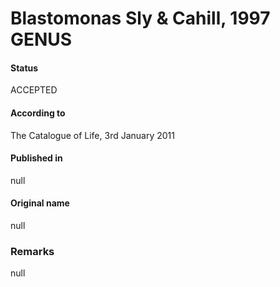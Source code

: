 # Blastomonas Sly & Cahill, 1997 GENUS

#### Status
ACCEPTED

#### According to
The Catalogue of Life, 3rd January 2011

#### Published in
null

#### Original name
null

### Remarks
null
